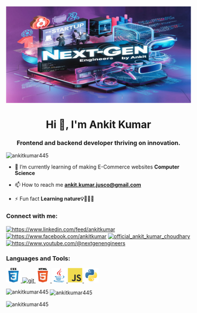 ![logo](https://github.com/Ankitkumar445/Ankitkumar445/blob/main/Github.banner.png)
<h1 align="center">Hi 👋, I'm Ankit Kumar</h1>
<h3 align="center">Frontend and backend developer thriving on innovation.</h3>

<p align="left"> <img src="https://komarev.com/ghpvc/?username=ankitkumar445&label=Profile%20views&color=0e75b6&style=flat" alt="ankitkumar445" /> </p>

- 🌱 I’m currently learning of making E-Commerce websites **Computer Science**

- 📫 How to reach me **ankit.kumar.jusco@gmail.com**

- ⚡ Fun fact **Learning nature💡🧑🏻‍💻**

<h3 align="left">Connect with me:</h3>
<p align="left">
<a href="https://linkedin.com/in/https://www.linkedin.com/feed/ankitkumar" target="blank"><img align="center" src="https://raw.githubusercontent.com/rahuldkjain/github-profile-readme-generator/master/src/images/icons/Social/linked-in-alt.svg" alt="https://www.linkedin.com/feed/ankitkumar" height="30" width="40" /></a>
<a href="https://fb.com/https://www.facebook.com/ankitkumar" target="blank"><img align="center" src="https://raw.githubusercontent.com/rahuldkjain/github-profile-readme-generator/master/src/images/icons/Social/facebook.svg" alt="https://www.facebook.com/ankitkumar" height="30" width="40" /></a>
<a href="https://instagram.com/official_ankit_kumar_choudhary" target="blank"><img align="center" src="https://raw.githubusercontent.com/rahuldkjain/github-profile-readme-generator/master/src/images/icons/Social/instagram.svg" alt="official_ankit_kumar_choudhary" height="30" width="40" /></a>
<a href="https://www.youtube.com/c/https://www.youtube.com/@nextgenengineers" target="blank"><img align="center" src="https://raw.githubusercontent.com/rahuldkjain/github-profile-readme-generator/master/src/images/icons/Social/youtube.svg" alt="https://www.youtube.com/@nextgenengineers" height="30" width="40" /></a>
</p>

<h3 align="left">Languages and Tools:</h3>
<p align="left"> <a href="https://www.w3schools.com/css/" target="_blank" rel="noreferrer"> <img src="https://raw.githubusercontent.com/devicons/devicon/master/icons/css3/css3-original-wordmark.svg" alt="css3" width="40" height="40"/> </a> <a href="https://git-scm.com/" target="_blank" rel="noreferrer"> <img src="https://www.vectorlogo.zone/logos/git-scm/git-scm-icon.svg" alt="git" width="40" height="40"/> </a> <a href="https://www.w3.org/html/" target="_blank" rel="noreferrer"> <img src="https://raw.githubusercontent.com/devicons/devicon/master/icons/html5/html5-original-wordmark.svg" alt="html5" width="40" height="40"/> </a> <a href="https://www.java.com" target="_blank" rel="noreferrer"> <img src="https://raw.githubusercontent.com/devicons/devicon/master/icons/java/java-original.svg" alt="java" width="40" height="40"/> </a> <a href="https://developer.mozilla.org/en-US/docs/Web/JavaScript" target="_blank" rel="noreferrer"> <img src="https://raw.githubusercontent.com/devicons/devicon/master/icons/javascript/javascript-original.svg" alt="javascript" width="40" height="40"/> </a> <a href="https://developer.mozilla.org/en-US/docs/Glossary/Python" target="_blank" rel="noreferrer"> <img src="https://raw.githubusercontent.com/devicons/devicon/master/icons/python/python-original.svg" alt="python" width="40" height="40"/> </a> </p>

<p><img align="left" src="https://github-readme-stats.vercel.app/api/top-langs?username=ankitkumar445&show_icons=true&locale=en&layout=compact" alt="ankitkumar445" /></p>

<p>&nbsp;<img align="center" src="https://github-readme-stats.vercel.app/api?username=ankitkumar445&show_icons=true&locale=en" alt="ankitkumar445" /></p>

<p><img align="center" src="https://github-readme-streak-stats.herokuapp.com/?user=ankitkumar445&" alt="ankitkumar445" /></p>
